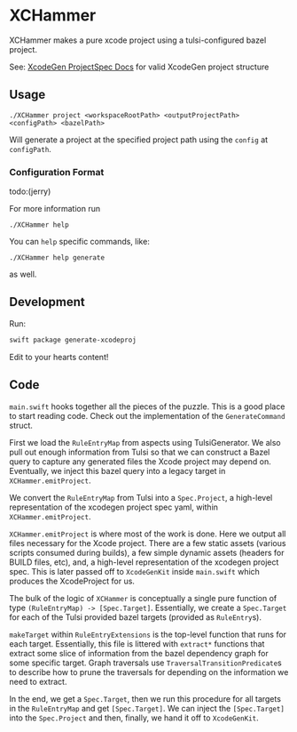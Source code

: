 # XCHammer

XCHammer makes a pure xcode project using a tulsi-configured bazel project.

See: [XcodeGen ProjectSpec Docs](https://github.com/yonaskolb/XcodeGen/blob/master/docs/ProjectSpec.md) for valid XcodeGen project structure

## Usage

```
./XCHammer project <workspaceRootPath> <outputProjectPath> <configPath> <bazelPath>
```

Will generate a project at the specified project path using the `config` at `configPath`. 

### Configuration Format

todo:(jerry)

For more information run

```
./XCHammer help
```

You can `help` specific commands, like:

```
./XCHammer help generate
```

as well.

## Development

Run:

```bash
swift package generate-xcodeproj
```

Edit to your hearts content!

## Code

`main.swift` hooks together all the pieces of the puzzle. This is a good place to start reading code. Check out the implementation of the `GenerateCommand` struct.

First we load the `RuleEntryMap` from aspects using TulsiGenerator. We also pull out enough information from Tulsi so that we can construct a Bazel query to capture any generated files the Xcode project may depend on. Eventually, we inject this bazel query into a legacy target in `XCHammer.emitProject`.

We convert the `RuleEntryMap` from Tulsi into a `Spec.Project`, a high-level representation of the xcodegen project spec yaml, within `XCHammer.emitProject`.

`XCHammer.emitProject` is where most of the work is done. Here we output all files necessary for the Xcode project. There are a few static assets (various scripts consumed during builds), a few simple dynamic assets (headers for BUILD files, etc), and, a high-level representation of the xcodegen project spec. This is later passed off to `XcodeGenKit` inside `main.swift` which produces the XcodeProject for us.

The bulk of the logic of `XCHammer` is conceptually a single pure function of type `(RuleEntryMap) -> [Spec.Target]`. Essentially, we create a `Spec.Target` for each of the Tulsi provided bazel targets (provided as `RuleEntry`s).

`makeTarget` within `RuleEntryExtensions` is the top-level function that runs for each target. Essentially, this file is littered with `extract*` functions that extract some slice of information from the bazel dependency graph for some specific target. Graph traversals use `TraversalTransitionPredicate`s to describe how to prune the traversals for depending on the information we need to extract.

In the end, we get a `Spec.Target`, then we run this procedure for all targets in the `RuleEntryMap` and get `[Spec.Target]`. We can inject the `[Spec.Target]` into the `Spec.Project` and then, finally, we hand it off to `XcodeGenKit`.

